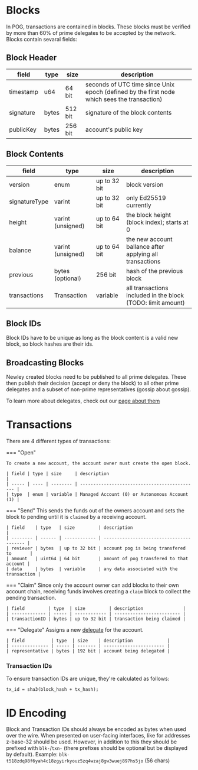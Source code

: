 # Blocks

In POG, transactions are contained in blocks. These blocks must be verified by more than 60% of prime delegates to be accepted by the network.
Blocks contain sevaral fields:

## Block Header

| field     | type  | size    | description                                                                                 |
| --------- | ----- | ------- | ------------------------------------------------------------------------------------------- |
| timestamp | u64   | 64 bit  | seconds of UTC time since Unix epoch (defined by the first node which sees the transaction) |
| signature | bytes | 512 bit | signature of the block contents                                                             |
| publicKey | bytes | 256 bit | account's public key                                                                        |

## Block Contents

| field         | type              | size         | description                                                 |
| ------------- | ----------------- | ------------ | ----------------------------------------------------------- |
| version       | enum              | up to 32 bit | block version                                               |
| signatureType | varint            | up to 32 bit | only Ed25519 currently                                      |
| height        | varint (unsigned) | up to 64 bit | the block height (block index); starts at 0                 |
| balance       | varint (unsigned) | up to 64 bit | the new account ballance after applying all transactions    |
| previous      | bytes (optional)  | 256 bit      | hash of the previous block                                  |
| transactions  | Transaction       | variable     | all transactions included in the block (TODO: limit amount) |

## Block IDs

Block IDs have to be unique as long as the block content is a valid new block, so block hashes are their ids.

## Broadcasting Blocks

Newley created blocks need to be published to all prime delegates.
These then publish their decision (accept or deny the block) to all other prime delegates and a subset of non-prime representatives (gossip about gossip).

To learn more about delegates, check out our [page about them](../consensus/delegates.md)

# Transactions

There are 4 different types of transactions:

<!-- prettier-ignore-start -->
=== "Open"

    To create a new account, the account owner must create the open block.

    | field | type | size     | description                                   |
    | ----- | ---- | -------- | --------------------------------------------- |
    | type  | enum | variable | Managed Account (0) or Autonomous Account (1) |

=== "Send"
    This sends the funds out of the owners account and sets the block to pending until it is `claimed` by a receiving account.

    | field    | type   | size         | description                              |
    | -------- | ------ | ------------ | ---------------------------------------- |
    | reviever | bytes  | up to 32 bit | account pog is being transfered to       |
    | amount   | uint64 | 64 bit       | amount of pog transfered to that account |
    | data     | bytes  | variable     | any data associated with the transaction |

=== "Claim"
    Since only the account owner can add blocks to their own account chain, receiving funds involves creating a `claim` block to collect the pending transaction.

    | field         | type  | size         | description               |
    | ------------- | ----- | ------------ | ------------------------- |
    | transactionID | bytes | up to 32 bit | transaction being claimed |

=== "Delegate"
    Assigns a new [delegate](../consensus/delegates.md) for the account.

    | field          | type  | size    | description             |
    | -------------- | ----- | ------- | ----------------------- |
    | representative | bytes | 192 bit | account being delegated |
<!-- prettier-ignore-end -->

### Transaction IDs

To ensure transaction IDs are unique, they're calculated as follows:

```
tx_id = sha3(block_hash + tx_hash);
```

# ID Encoding

Block and Transaction IDs should always be encoded as bytes when used over the wire. When presented on user-facing interfaces, like for addresses z-base-32 should be used.
However, in addition to this they should be prefixed with `blk-`/`txn-` (there prefixes should be optional but be displayed by default).
Example: `blk-t518zdq98f6yah4c18zgyirkyouz5zq4wzaj8gw3wuej897hs5jo` (56 chars)
